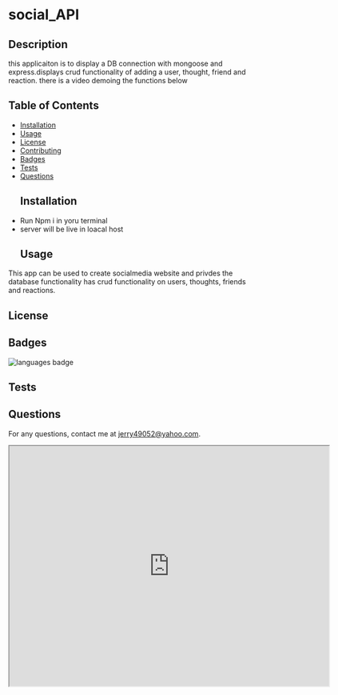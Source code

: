  # social_API 
  ## Description 
 this applicaiton is to display a DB connection with mongoose and express.displays crud functionality of adding a user, thought, friend and reaction. there is a video demoing the functions below
  ## Table of Contents 
* [Installation](#Installation)
* [Usage](#Usage)
* [License](#License)
* [Contributing](#Contributing)
* [Badges](#Badges)
* [Tests](#Tests)
* [Questions](#Questions)
  ## Installation 
* Run Npm i in yoru terminal
* server will be live in loacal host
  ## Usage 
 This app can be used to create socialmedia website and privdes the database functionality has crud functionality on users, thoughts, friends and reactions. 
  ## License 
 
  
  ## Badges 
 ![languages badge](https://img.shields.io/github/languages/top/Jerry4905/social_API)
  ## Tests 
 
  ## Questions 
 For any questions, contact me at [jerry49052@yahoo.com](mailto:jerry49052@yahoo.com).
  
  <iframe src="https://drive.google.com/file/d/1VTUGGEPlL-8262bKspSBwZXtB8lsdsuN/preview" width="640" height="480"></iframe>
